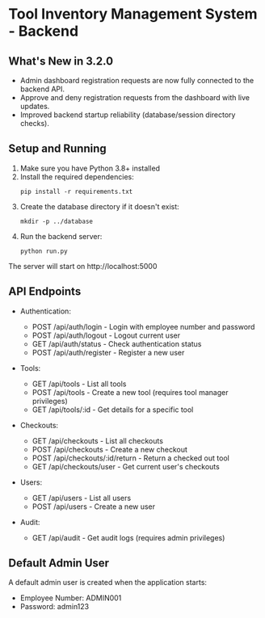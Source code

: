 # Tool Inventory Management System - Backend

## What's New in 3.2.0
- Admin dashboard registration requests are now fully connected to the backend API.
- Approve and deny registration requests from the dashboard with live updates.
- Improved backend startup reliability (database/session directory checks).

## Setup and Running

1. Make sure you have Python 3.8+ installed
2. Install the required dependencies:
   ```
   pip install -r requirements.txt
   ```
3. Create the database directory if it doesn't exist:
   ```
   mkdir -p ../database
   ```
4. Run the backend server:
   ```
   python run.py
   ```

The server will start on http://localhost:5000

## API Endpoints

- Authentication:
  - POST /api/auth/login - Login with employee number and password
  - POST /api/auth/logout - Logout current user
  - GET /api/auth/status - Check authentication status
  - POST /api/auth/register - Register a new user
  
- Tools:
  - GET /api/tools - List all tools
  - POST /api/tools - Create a new tool (requires tool manager privileges)
  - GET /api/tools/:id - Get details for a specific tool
  
- Checkouts:
  - GET /api/checkouts - List all checkouts
  - POST /api/checkouts - Create a new checkout
  - POST /api/checkouts/:id/return - Return a checked out tool
  - GET /api/checkouts/user - Get current user's checkouts
  
- Users:
  - GET /api/users - List all users
  - POST /api/users - Create a new user
  
- Audit:
  - GET /api/audit - Get audit logs (requires admin privileges)

## Default Admin User

A default admin user is created when the application starts:
- Employee Number: ADMIN001
- Password: admin123
